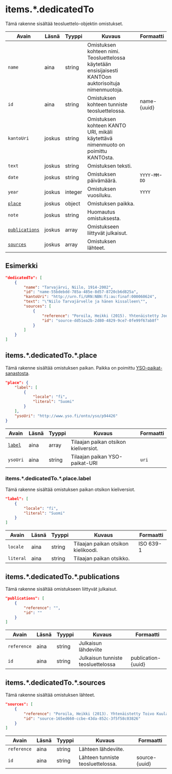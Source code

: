 # items.\*.dedicatedTo

Tämä rakenne sisältää teosluettelo-objektin omistukset.

| Avain | Läsnä | Tyyppi | Kuvaus | Formaatti |
| --- | --- | --- | --- | --- |
| `name` | aina | string | Omistuksen kohteen nimi. Teosluettelossa käytetään ensisijaisesti KANTOon auktorisoituja nimenmuotoja. | |
| `id` | aina | string | Omistuksen kohteen tunniste teosluettelossa. | name-{uuid} |
| `kantoUri` | joskus | string | Omistuksen kohteen KANTO URI, mikäli käytettävä nimenmuoto on poimittu KANTOsta. | |
| `text` | joskus | string | Omistuksen teksti. | |
| `date` | joskus | string  | Omistuksen päivämäärä. |  `YYYY`-`MM`-`DD`  |
| `year` | joskus | integer | Omistuksen vuosiluku. | `YYYY` |
| [`place`](#itemsdedicatedtoplace) | joskus | object  | Omistuksen paikka. | |
| `note` | joskus | string | Huomautus omistuksesta. | |
| [`publications`](#itemsdedicatedtopublications) | joskus | array | Omistukseen liittyvät julkaisut. | |
| [`sources`](#itemsdedicatedtosources) | joskus | array | Omistuksen lähteet. | |

## Esimerkki

```JSON
"dedicatedTo": [
    {
        "name": "Tarvajärvi, Niilo, 1914-2002",
        "id": "name-55bdebdd-785a-485e-8d57-8720cb6d825a",
        "kantoUri": "http://urn.fi/URN:NBN:fi:au:finaf:000060624",
        "text": "\"Niilo Tarvajärvelle ja hänen kissalleen\"",
        "sources": [
            {
                "reference": "Poroila, Heikki (2015). Yhtenäistetty Joonas Kokkonen. Helsinki, Suomen musiikkikirjastoyhdistys. Suomen musiikkikirjastoyhdistyksen julkaisusarja, 183. PDF. ISBN 978-952-5363-81-4. ",
                "id": "source-dd51ea2b-2d80-4829-9ce7-0fe99f67ab8f"
            }
        ]
    }
]
```

## items.\*.dedicatedTo.\*.place

Tämä rakenne sisältää omistuksen paikan. Paikka on poimittu [YSO-paikat-sanastosta](https://finto.fi/yso-paikat/fi/).

```JSON
"place": {
    "label": [
        {
            "locale": "fi",
            "literal": "Suomi"
        }
    ],
    "ysoUri": "http://www.yso.fi/onto/yso/p94426"
}
```

| Avain | Läsnä | Tyyppi | Kuvaus | Formaatti |
| --- | --- | --- | --- | --- |
| [`label`](#itemsdedicatedtoplacelabel) | aina | array | Tilaajan paikan otsikon kieliversiot. | |
| `ysoUri` | aina | string | Tilaajan paikan YSO-paikat-URI | `uri` |

### items.\*.dedicatedTo.\*.place.label

Tämä rakenne sisältää omistuksen paikan otsikon kieliversiot.

```JSON
"label": [
    {
        "locale": "fi",
        "literal": "Suomi"
    }
]
```

| Avain | Läsnä | Tyyppi | Kuvaus | Formaatti |
| --- | --- | --- | --- | --- |
| `locale` | aina | string | Tilaajan paikan otsikon kielikoodi. | ISO 639-1 |
| `literal` | aina | string | Tilaajan paikan otsikko. | |

## items.\*.dedicatedTo.\*.publications

Tämä rakenne sisältää omistukseen liittyvät julkaisut.

```JSON
"publications": [
    {
        "reference": "",
        "id": ""
    }
]
```

| Avain | Läsnä | Tyyppi | Kuvaus | Formaatti |
| --- | --- | --- | --- | --- |
| `reference` | aina | string | Julkaisun lähdeviite | |
| `id` | aina | string | Julkaisun tunniste teosluettelossa | publication-{uuid} |

## items.\*.dedicatedTo.\*.sources

Tämä rakenne sisältää omistuksen lähteet.

```JSON
"sources": [
    {
        "reference": "Poroila, Heikki (2013). Yhtenäistetty Toivo Kuula. Teosten yhtenäistettyjen nimekkeiden ohjeluettelo. Helsinki, Suomen musiikkikirjastoyhdistys. Suomen musiikkikirjastoyhdistyksen julkaisusarja, 154. Toinen laitos, verkkoversio 1.0. ISBN 978-952-5363-53-1.",
        "id": "source-165ed660-ccbe-43da-852c-3f5f58c03826"
    }
]
```

| Avain | Läsnä | Tyyppi | Kuvaus | Formaatti |
| --- | --- | --- | --- | --- |
| `reference` | aina | string | Lähteen lähdeviite. | |
| `id` | aina | string | Lähteen tunniste teosluettelossa. | source-{uuid} |